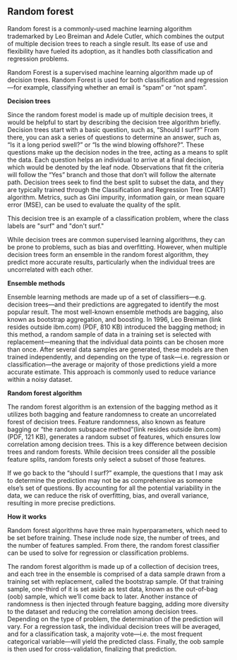 ## Random forest
Random forest is a commonly-used machine learning algorithm trademarked by Leo Breiman and Adele Cutler, which combines the output of multiple decision trees to reach a single result. Its ease of use and flexibility have fueled its adoption, as it handles both classification and regression problems.

Random Forest is a supervised machine learning algorithm made up of decision trees. Random Forest is used for both classification and regression—for example, classifying whether an email is “spam” or “not spam”. 

**Decision trees**

Since the random forest model is made up of multiple decision trees, it would be helpful to start by describing the decision tree algorithm briefly. Decision trees start with a basic question, such as, “Should I surf?” From there, you can ask a series of questions to determine an answer, such as, “Is it a long period swell?” or “Is the wind blowing offshore?”. These questions make up the decision nodes in the tree, acting as a means to split the data. Each question helps an individual to arrive at a final decision, which would be denoted by the leaf node. Observations that fit the criteria will follow the “Yes” branch and those that don’t will follow the alternate path. Decision trees seek to find the best split to subset the data, and they are typically trained through the Classification and Regression Tree (CART) algorithm. Metrics, such as Gini impurity, information gain, or mean square error (MSE), can be used to evaluate the quality of the split. 

This decision tree is an example of a classification problem, where the class labels are "surf" and "don't surf."

While decision trees are common supervised learning algorithms, they can be prone to problems, such as bias and overfitting. However, when multiple decision trees form an ensemble in the random forest algorithm, they predict more accurate results, particularly when the individual trees are uncorrelated with each other.

**Ensemble methods**

Ensemble learning methods are made up of a set of classifiers—e.g. decision trees—and their predictions are aggregated to identify the most popular result. The most well-known ensemble methods are bagging, also known as bootstrap aggregation, and boosting. In 1996, Leo Breiman (link resides outside ibm.com) (PDF, 810 KB) introduced the bagging method; in this method, a random sample of data in a training set is selected with replacement—meaning that the individual data points can be chosen more than once. After several data samples are generated, these models are then trained independently, and depending on the type of task—i.e. regression or classification—the average or majority of those predictions yield a more accurate estimate. This approach is commonly used to reduce variance within a noisy dataset.

**Random forest algorithm**

The random forest algorithm is an extension of the bagging method as it utilizes both bagging and feature randomness to create an uncorrelated forest of decision trees. Feature randomness, also known as feature bagging or “the random subspace method”(link resides outside ibm.com) (PDF, 121 KB), generates a random subset of features, which ensures low correlation among decision trees. This is a key difference between decision trees and random forests. While decision trees consider all the possible feature splits, random forests only select a subset of those features.

If we go back to the “should I surf?” example, the questions that I may ask to determine the prediction may not be as comprehensive as someone else’s set of questions. By accounting for all the potential variability in the data, we can reduce the risk of overfitting, bias, and overall variance, resulting in more precise predictions.

**How it works**

Random forest algorithms have three main hyperparameters, which need to be set before training. These include node size, the number of trees, and the number of features sampled. From there, the random forest classifier can be used to solve for regression or classification problems.

The random forest algorithm is made up of a collection of decision trees, and each tree in the ensemble is comprised of a data sample drawn from a training set with replacement, called the bootstrap sample. Of that training sample, one-third of it is set aside as test data, known as the out-of-bag (oob) sample, which we’ll come back to later. Another instance of randomness is then injected through feature bagging, adding more diversity to the dataset and reducing the correlation among decision trees. Depending on the type of problem, the determination of the prediction will vary. For a regression task, the individual decision trees will be averaged, and for a classification task, a majority vote—i.e. the most frequent categorical variable—will yield the predicted class. Finally, the oob sample is then used for cross-validation, finalizing that prediction.
